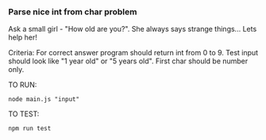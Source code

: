 

### Parse nice int from char problem

Ask a small girl - "How old are you?". She always says strange things... Lets help her!

Criteria:
For correct answer program should return int from 0 to 9.
Test input should look like "1 year old" or "5 years old".
First char should be number only.


TO RUN:

`node main.js "input"`

TO TEST:

`npm run test`